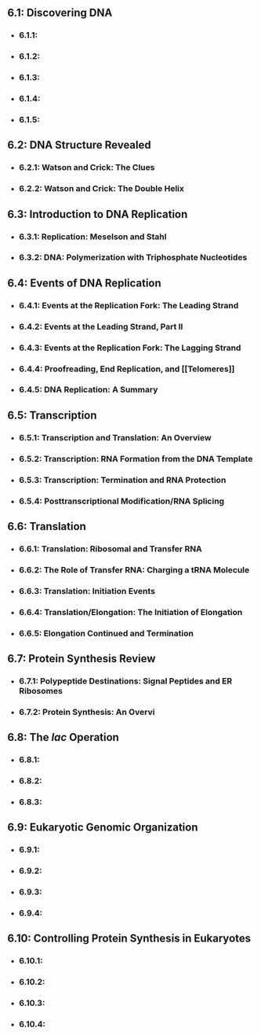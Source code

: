 ## 6.1: Discovering DNA
- ### 6.1.1:
- ### 6.1.2:
- ### 6.1.3:
- ### 6.1.4:
- ### 6.1.5:


## 6.2: DNA Structure Revealed
- ### 6.2.1: Watson and Crick: The Clues
- ### 6.2.2: Watson and Crick: The Double Helix

## 6.3: Introduction to DNA Replication
- ### 6.3.1: Replication: Meselson and Stahl
- ### 6.3.2: DNA: Polymerization with Triphosphate Nucleotides

## 6.4: Events of DNA Replication
- ### 6.4.1: Events at the Replication Fork: The Leading Strand
- ### 6.4.2: Events at the Leading Strand, Part II
- ### 6.4.3: Events at the Replication Fork: The Lagging Strand
- ### 6.4.4: Proofreading, End Replication, and [[Telomeres]]
- ### 6.4.5: DNA Replication: A Summary

## 6.5: Transcription
- ### 6.5.1: Transcription and Translation: An Overview
- ### 6.5.2: Transcription: RNA Formation from the DNA Template
- ### 6.5.3: Transcription: Termination and RNA Protection
- ### 6.5.4: Posttranscriptional Modification/RNA Splicing

## 6.6: Translation
- ### 6.6.1: Translation: Ribosomal and Transfer RNA
- ### 6.6.2: The Role of Transfer RNA: Charging a tRNA Molecule
- ### 6.6.3: Translation: Initiation Events
- ### 6.6.4: Translation/Elongation: The Initiation of Elongation
- ### 6.6.5: Elongation Continued and Termination

## 6.7: Protein Synthesis Review
- ### 6.7.1: Polypeptide Destinations: Signal Peptides and ER Ribosomes
- ### 6.7.2: Protein Synthesis: An Overvi

## 6.8: The *lac* Operation
- ### 6.8.1:
- ### 6.8.2:
- ### 6.8.3:

## 6.9: Eukaryotic Genomic Organization
- ### 6.9.1:
- ### 6.9.2:
- ### 6.9.3:
- ### 6.9.4:

## 6.10: Controlling Protein Synthesis in Eukaryotes
- ### 6.10.1:
- ### 6.10.2:
- ### 6.10.3:
- ### 6.10.4: